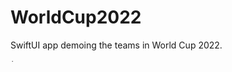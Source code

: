 # WorldCup2022

SwiftUI app demoing the teams in World Cup 2022.

<img width="4" alt="Screen Shot 2022-11-29 at 6 25 47 PM" src="https://user-images.githubusercontent.com/1819208/204670826-32270bae-97be-44be-8e2b-9619edfe785c.png">
